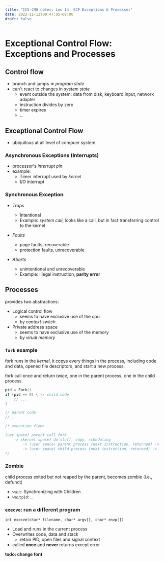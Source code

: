 ```yaml
---
title: "ICS-CMU notes: Lec 14: ECF Exceptions & Processes"
date: 2022-11-12T09:47:05+08:00
draft: false
---
```



# Exceptional Control Flow: Exceptions and Processes

## Control flow
- branch and jumps => *program state*
- can't react to changes in *system state*
  - event outside the system: data from disk, keyboard input, network adapter
  - instruction divides by zero
  - timer expires
  - ...

## Exceptional Control Flow
- ubiquitous at all level of compuer system


### Asynchronous Exceptions (Interrupts)

- processor's *interrupt pin*
- example:
  - Timer interrupt used by *kernel*
  - I/O interrupt

### Synchronous Exception

- *Traps*
  - Intentional
  - Example: *system call*, looks like a call, but in fact transferring control to the kernel

- *Faults*
  - page faults, recoverable
  - protection faults, unrecoverable

- *Aborts*
  - unintentional and unrecoverable
  - Example: illegal instruction, **parity error**


## Processes

provides two abstractions:

- Logical control flow
  - seems to have exclusive use of the cpu
  - by *context switch*
- Private address space
  - seems to have exclusive use of the memory
  - by *virual memory*

### `fork` example

fork runs in the *kernel*, it copys every things in the process, including code and data, opened file descriptors, and start a new process.

fork call once and return *twice*, one in the parent process, one in the child process.


```c
pid = Fork()
if (pid == 0) { // child code
    // ...
}

// parent code
// ...
```


```c
/* execution flow:

(uer space) parent call fork 
    -> (kernel space) do stuff, copy, scheduling 
        -> (user space) parent process (next instruction, returned) -> ...
        -> (user space) child process (next instruction, returned) -> ...
*/
```



### Zombie

child process exited but not reaped by the parent, becomes zombie (i.e., defunct)

- `wait`: Synchronizing with Children
- `waitpid`: ..

### `execve`: run a different program

`int execve(char* filename, char* argv[], char* envp[])`

- Load and runs in the current process
- Overwrites code, data and stack
  - retain PID, open files and signal context
- called **once** and **never** returns except error



**todo: change font**